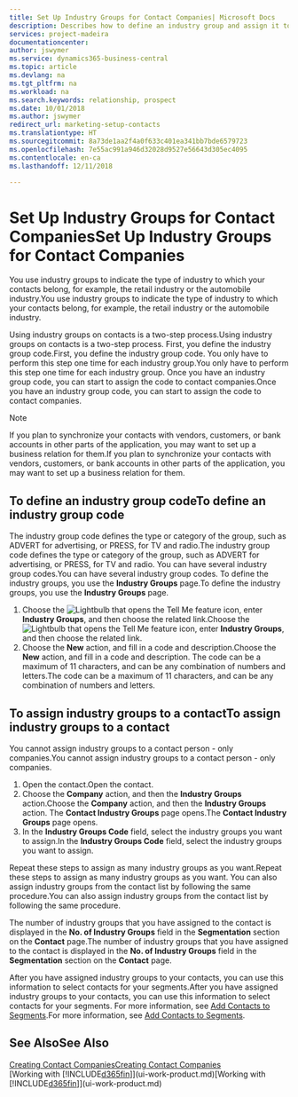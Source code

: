 ```yaml
---
title: Set Up Industry Groups for Contact Companies| Microsoft Docs
description: Describes how to define an industry group and assign it to a contact company, for example, the retail industry or the automobile industry.
services: project-madeira
documentationcenter: 
author: jswymer
ms.service: dynamics365-business-central
ms.topic: article
ms.devlang: na
ms.tgt_pltfrm: na
ms.workload: na
ms.search.keywords: relationship, prospect
ms.date: 10/01/2018
ms.author: jswymer
redirect_url: marketing-setup-contacts
ms.translationtype: HT
ms.sourcegitcommit: 8a73de1aa2f4a0f633c401ea341bb7bde6579723
ms.openlocfilehash: 7e55ac991a946d32028d9527e56643d305ec4095
ms.contentlocale: en-ca
ms.lasthandoff: 12/11/2018

---
```

# <a name="set-up-industry-groups-for-contact-companies"></a><span data-ttu-id="77640-103">Set Up Industry Groups for Contact Companies</span><span class="sxs-lookup"><span data-stu-id="77640-103">Set Up Industry Groups for Contact Companies</span></span>
<span data-ttu-id="77640-104">You use industry groups to indicate the type of industry to which your contacts belong, for example, the retail industry or the automobile industry.</span><span class="sxs-lookup"><span data-stu-id="77640-104">You use industry groups to indicate the type of industry to which your contacts belong, for example, the retail industry or the automobile industry.</span></span>

<span data-ttu-id="77640-105">Using industry groups on contacts is a two-step process.</span><span class="sxs-lookup"><span data-stu-id="77640-105">Using industry groups on contacts is a two-step process.</span></span> <span data-ttu-id="77640-106">First, you define the industry group code.</span><span class="sxs-lookup"><span data-stu-id="77640-106">First, you define the industry group code.</span></span> <span data-ttu-id="77640-107">You only have to perform this step one time for each industry group.</span><span class="sxs-lookup"><span data-stu-id="77640-107">You only have to perform this step one time for each industry group.</span></span> <span data-ttu-id="77640-108">Once you have an industry group code, you can start to assign the code to contact companies.</span><span class="sxs-lookup"><span data-stu-id="77640-108">Once you have an industry group code, you can start to assign the code to contact companies.</span></span>

> [!NOTE]  
>   <span data-ttu-id="77640-109">If you plan to synchronize your contacts with vendors, customers, or bank accounts in other parts of the application, you may want to set up a business relation for them.</span><span class="sxs-lookup"><span data-stu-id="77640-109">If you plan to synchronize your contacts with vendors, customers, or bank accounts in other parts of the application, you may want to set up a business relation for them.</span></span>

## <a name="to-define-an-industry-group-code"></a><span data-ttu-id="77640-110">To define an industry group code</span><span class="sxs-lookup"><span data-stu-id="77640-110">To define an industry group code</span></span>
<span data-ttu-id="77640-111">The industry group code defines the type or category of the group, such as ADVERT for advertising, or PRESS, for TV and radio.</span><span class="sxs-lookup"><span data-stu-id="77640-111">The industry group code defines the type or category of the group, such as ADVERT for advertising, or PRESS, for TV and radio.</span></span> <span data-ttu-id="77640-112">You can have several industry group codes.</span><span class="sxs-lookup"><span data-stu-id="77640-112">You can have several industry group codes.</span></span> <span data-ttu-id="77640-113">To define the industry groups, you use the **Industry Groups** page.</span><span class="sxs-lookup"><span data-stu-id="77640-113">To define the industry groups, you use the **Industry Groups** page.</span></span>

1. <span data-ttu-id="77640-114">Choose the ![Lightbulb that opens the Tell Me feature](media/ui-search/search_small.png "Tell me what you want to do") icon, enter **Industry Groups**, and then choose the related link.</span><span class="sxs-lookup"><span data-stu-id="77640-114">Choose the ![Lightbulb that opens the Tell Me feature](media/ui-search/search_small.png "Tell me what you want to do") icon, enter **Industry Groups**, and then choose the related link.</span></span>
2. <span data-ttu-id="77640-115">Choose the **New** action, and fill in a code and description.</span><span class="sxs-lookup"><span data-stu-id="77640-115">Choose the **New** action, and fill in a code and description.</span></span> <span data-ttu-id="77640-116">The code can be a maximum of 11 characters, and can be any combination of numbers and letters.</span><span class="sxs-lookup"><span data-stu-id="77640-116">The code can be a maximum of 11 characters, and can be any combination of numbers and letters.</span></span>

## <a name="AssignIndustryGroupContact"></a> <span data-ttu-id="77640-117">To assign industry groups to a contact</span><span class="sxs-lookup"><span data-stu-id="77640-117">To assign industry groups to a contact</span></span>
<span data-ttu-id="77640-118">You cannot assign industry groups to a contact person - only companies.</span><span class="sxs-lookup"><span data-stu-id="77640-118">You cannot assign industry groups to a contact person - only companies.</span></span>

1. <span data-ttu-id="77640-119">Open the contact.</span><span class="sxs-lookup"><span data-stu-id="77640-119">Open the contact.</span></span>
2. <span data-ttu-id="77640-120">Choose the **Company** action, and then the **Industry Groups** action.</span><span class="sxs-lookup"><span data-stu-id="77640-120">Choose the **Company** action, and then the **Industry Groups** action.</span></span> <span data-ttu-id="77640-121">The **Contact Industry Groups** page opens.</span><span class="sxs-lookup"><span data-stu-id="77640-121">The **Contact Industry Groups** page opens.</span></span>
3. <span data-ttu-id="77640-122">In the **Industry Groups Code** field, select the industry groups you want to assign.</span><span class="sxs-lookup"><span data-stu-id="77640-122">In the **Industry Groups Code** field, select the industry groups you want to assign.</span></span>

<span data-ttu-id="77640-123">Repeat these steps to assign as many industry groups as you want.</span><span class="sxs-lookup"><span data-stu-id="77640-123">Repeat these steps to assign as many industry groups as you want.</span></span> <span data-ttu-id="77640-124">You can also assign industry groups from the contact list by following the same procedure.</span><span class="sxs-lookup"><span data-stu-id="77640-124">You can also assign industry groups from the contact list by following the same procedure.</span></span>

<span data-ttu-id="77640-125">The number of industry groups that you have assigned to the contact is displayed in the **No. of Industry Groups** field in the **Segmentation** section on the **Contact** page.</span><span class="sxs-lookup"><span data-stu-id="77640-125">The number of industry groups that you have assigned to the contact is displayed in the **No. of Industry Groups** field in the **Segmentation** section on the **Contact** page.</span></span>

<span data-ttu-id="77640-126">After you have assigned industry groups to your contacts, you can use this information to select contacts for your segments.</span><span class="sxs-lookup"><span data-stu-id="77640-126">After you have assigned industry groups to your contacts, you can use this information to select contacts for your segments.</span></span> <span data-ttu-id="77640-127">For more information, see [Add Contacts to Segments](marketing-add-contact-segment.md).</span><span class="sxs-lookup"><span data-stu-id="77640-127">For more information, see [Add Contacts to Segments](marketing-add-contact-segment.md).</span></span>

## <a name="see-also"></a><span data-ttu-id="77640-128">See Also</span><span class="sxs-lookup"><span data-stu-id="77640-128">See Also</span></span>
[<span data-ttu-id="77640-129">Creating Contact Companies</span><span class="sxs-lookup"><span data-stu-id="77640-129">Creating Contact Companies</span></span>](marketing-create-contact-companies.md)  
<span data-ttu-id="77640-130">[Working with [!INCLUDE[d365fin](includes/d365fin_md.md)]](ui-work-product.md)</span><span class="sxs-lookup"><span data-stu-id="77640-130">[Working with [!INCLUDE[d365fin](includes/d365fin_md.md)]](ui-work-product.md)</span></span>

